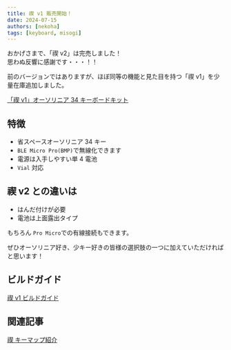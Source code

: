 ```yaml
---
title: 禊 v1 販売開始！
date: 2024-07-15
authors: [nekoha]
tags: [keyboard, misogi]
---
```


おかげさまで、「禊 v2」は完売しました！  
思わぬ反響に感謝です・・・！！

前のバージョンではありますが、ほぼ同等の機能と見た目を持つ「禊 v1」を少量在庫追加しました。

<!-- more -->

[「禊 v1」オーソリニア 34 キーボードキット](https://mobneko-shop.booth.pm/items/5929554)

## 特徴

- 省スペースオーソリニア 34 キー
- `BLE Micro Pro(BMP)`で無線化できます
- 電源は入手しやすい単 4 電池
- `Vial` 対応

## 禊 v2 との違いは

- はんだ付けが必要
- 電池は上面露出タイプ

もちろん `Pro Micro`での有線接続もできます。

ぜひオーソリニア好き、少キー好きの皆様の選択肢の一つに加えていただければと思います！

## ビルドガイド

[禊 v1 ビルドガイド](https://yoshida-nekoha.github.io/mobneko-keebs-doc/docs/build-guide/misogi-v1)

## 関連記事

[禊 キーマップ紹介](/mobneko-keebs-doc/blog/2024/07/13/keymaps)
